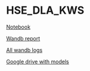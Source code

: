 # HSE_DLA_KWS

[Notebook](https://github.com/messlav/HSE_DLA_KWS/blob/main/KWS_report_notebook.ipynb)

[Wandb report](https://wandb.ai/messlav/HSE_DLA_KWS/reports/KWS-report--VmlldzoyOTIxOTk4?accessToken=zby6yf947ok2at4f6beqej36hequny6hezh7nswbnws0bqv8l5ox9yi9ofxsj05a)

[All wandb logs](https://wandb.ai/messlav/HSE_DLA_KWS)

[Google drive with models](https://drive.google.com/drive/folders/1c-LXofzMplOftP9HEkXGy3Vqb4E2Tj5k?usp=share_link)
